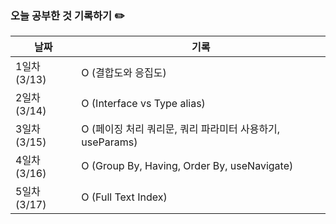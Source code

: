 ### 오늘 공부한 것 기록하기 ✏️
| 날짜 | 기록 |
| --- | --- |
| 1일차 (3/13) | O (결합도와 응집도) |
| 2일차 (3/14) | O (Interface vs Type alias) |
| 3일차 (3/15) | O (페이징 처리 쿼리문, 쿼리 파라미터 사용하기, useParams) |
| 4일차 (3/16) | O (Group By, Having, Order By, useNavigate) |
| 5일차 (3/17) | O (Full Text Index) |